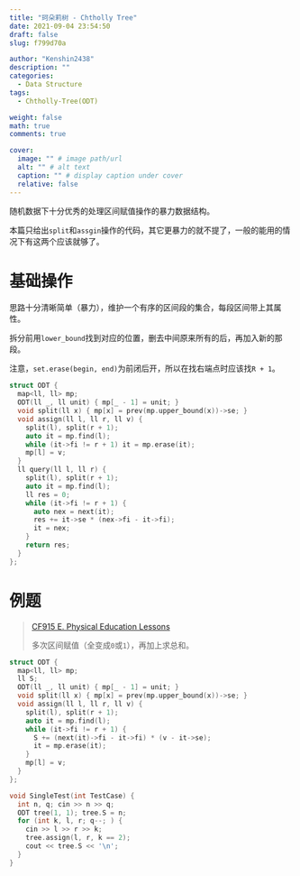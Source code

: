 ```yaml
---
title: "珂朵莉树 - Chtholly Tree"
date: 2021-09-04 23:54:50
draft: false
slug: f799d70a

author: "Kenshin2438"
description: ""
categories:
  - Data Structure
tags:
  - Chtholly-Tree(ODT)

weight: false
math: true
comments: true

cover:
  image: "" # image path/url
  alt: "" # alt text
  caption: "" # display caption under cover
  relative: false
---
```


随机数据下十分优秀的处理区间赋值操作的暴力数据结构。

本篇只给出`split`和`assgin`操作的代码，其它更暴力的就不提了，一般的能用的情况下有这两个应该就够了。

<!--more-->

# 基础操作
思路十分清晰简单（暴力），维护一个有序的区间段的集合，每段区间带上其属性。

拆分前用`lower_bound`找到对应的位置，删去中间原来所有的后，再加入新的那段。

注意，`set.erase(begin, end)`为前闭后开，所以在找右端点时应该找`R + 1`。

```cpp
struct ODT {
  map<ll, ll> mp;
  ODT(ll _, ll unit) { mp[_ - 1] = unit; }
  void split(ll x) { mp[x] = prev(mp.upper_bound(x))->se; }
  void assign(ll l, ll r, ll v) {
    split(l), split(r + 1);
    auto it = mp.find(l);
    while (it->fi != r + 1) it = mp.erase(it);
    mp[l] = v;
  }
  ll query(ll l, ll r) {
    split(l), split(r + 1);
    auto it = mp.find(l);
    ll res = 0;
    while (it->fi != r + 1) {
      auto nex = next(it);
      res += it->se * (nex->fi - it->fi);
      it = nex;
    }
    return res;
  }
};
```

# 例题

> [CF915 E. Physical Education Lessons](https://codeforces.com/problemset/problem/915/E)
>
> 多次区间赋值（全变成`0`或`1`），再加上求总和。

```cpp
struct ODT {
  map<ll, ll> mp;
  ll S;
  ODT(ll _, ll unit) { mp[_ - 1] = unit; }
  void split(ll x) { mp[x] = prev(mp.upper_bound(x))->se; }
  void assign(ll l, ll r, ll v) {
    split(l), split(r + 1);
    auto it = mp.find(l);
    while (it->fi != r + 1) {
      S += (next(it)->fi - it->fi) * (v - it->se);
      it = mp.erase(it);
    }
    mp[l] = v;
  }
};

void SingleTest(int TestCase) {
  int n, q; cin >> n >> q;
  ODT tree(1, 1); tree.S = n;
  for (int k, l, r; q--; ) {
    cin >> l >> r >> k;
    tree.assign(l, r, k == 2);
    cout << tree.S << '\n';
  }
}
```
